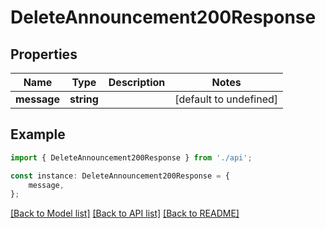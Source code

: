 # DeleteAnnouncement200Response


## Properties

Name | Type | Description | Notes
------------ | ------------- | ------------- | -------------
**message** | **string** |  | [default to undefined]

## Example

```typescript
import { DeleteAnnouncement200Response } from './api';

const instance: DeleteAnnouncement200Response = {
    message,
};
```

[[Back to Model list]](../README.md#documentation-for-models) [[Back to API list]](../README.md#documentation-for-api-endpoints) [[Back to README]](../README.md)
